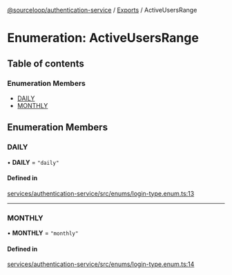 [@sourceloop/authentication-service](../README.md) / [Exports](../modules.md) / ActiveUsersRange

# Enumeration: ActiveUsersRange

## Table of contents

### Enumeration Members

- [DAILY](ActiveUsersRange.md#daily)
- [MONTHLY](ActiveUsersRange.md#monthly)

## Enumeration Members

### DAILY

• **DAILY** = ``"daily"``

#### Defined in

[services/authentication-service/src/enums/login-type.enum.ts:13](https://github.com/sourcefuse/loopback4-microservice-catalog/blob/d35fdb3f0/services/authentication-service/src/enums/login-type.enum.ts#L13)

___

### MONTHLY

• **MONTHLY** = ``"monthly"``

#### Defined in

[services/authentication-service/src/enums/login-type.enum.ts:14](https://github.com/sourcefuse/loopback4-microservice-catalog/blob/d35fdb3f0/services/authentication-service/src/enums/login-type.enum.ts#L14)
